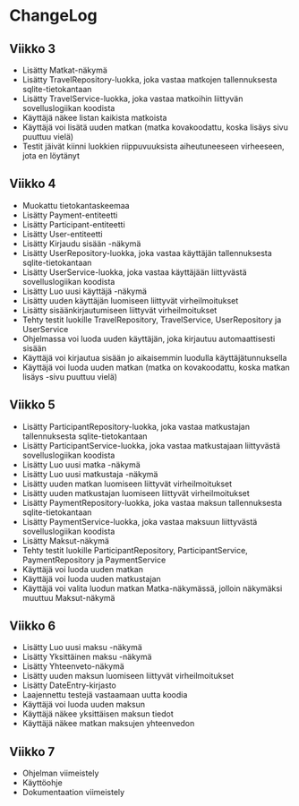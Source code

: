 # ChangeLog

## Viikko 3

- Lisätty Matkat-näkymä
- Lisätty TravelRepository-luokka, joka vastaa matkojen tallennuksesta sqlite-tietokantaan
- Lisätty TravelService-luokka, joka vastaa matkoihin liittyvän sovelluslogiikan koodista
- Käyttäjä näkee listan kaikista matkoista
- Käyttäjä voi lisätä uuden matkan (matka kovakoodattu, koska lisäys sivu puuttuu vielä)
- Testit jäivät kiinni luokkien riippuvuuksista aiheutuneeseen virheeseen, jota en löytänyt

## Viikko 4

- Muokattu tietokantaskeemaa
- Lisätty Payment-entiteetti
- Lisätty Participant-entiteetti
- Lisätty User-entiteetti
- Lisätty Kirjaudu sisään -näkymä
- Lisätty UserRepository-luokka, joka vastaa käyttäjän tallennuksesta sqlite-tietokantaan
- Lisätty UserService-luokka, joka vastaa käyttäjään liittyvästä sovelluslogiikan koodista
- Lisätty Luo uusi käyttäjä -näkymä
- Lisätty uuden käyttäjän luomiseen liittyvät virheilmoitukset
- Lisätty sisäänkirjautumiseen liittyvät virheilmoitukset
- Tehty testit luokille TravelRepository, TravelService, UserRepository ja UserService
- Ohjelmassa voi luoda uuden käyttäjän, joka kirjautuu automaattisesti sisään
- Käyttäjä voi kirjautua sisään jo aikaisemmin luodulla käyttäjätunnuksella
- Käyttäjä voi luoda uuden matkan (matka on kovakoodattu, koska matkan lisäys -sivu puuttuu vielä)

## Viikko 5

- Lisätty ParticipantRepository-luokka, joka vastaa matkustajan tallennuksesta sqlite-tietokantaan
- Lisätty ParticipantService-luokka, joka vastaa matkustajaan liittyvästä sovelluslogiikan koodista
- Lisätty Luo uusi matka -näkymä
- Lisätty Luo uusi matkustaja -näkymä
- Lisätty uuden matkan luomiseen liittyvät virheilmoitukset
- Lisätty uuden matkustajan luomiseen liittyvät virheilmoitukset
- Lisätty PaymentRepository-luokka, joka vastaa maksun tallennuksesta sqlite-tietokantaan
- Lisätty PaymentService-luokka, joka vastaa maksuun liittyvästä sovelluslogiikan koodista
- Lisätty Maksut-näkymä
- Tehty testit luokille ParticipantRepository, ParticipantService, PaymentRepository ja PaymentService
- Käyttäjä voi luoda uuden matkan
- Käyttäjä voi luoda uuden matkustajan
- Käyttäjä voi valita luodun matkan Matka-näkymässä, jolloin näkymäksi muuttuu Maksut-näkymä

## Viikko 6

- Lisätty Luo uusi maksu -näkymä
- Lisätty Yksittäinen maksu -näkymä
- Lisätty Yhteenveto-näkymä
- Lisätty uuden maksun luomiseen liittyvät virheilmoitukset
- Lisätty DateEntry-kirjasto
- Laajennettu testejä vastaamaan uutta koodia
- Käyttäjä voi luoda uuden maksun
- Käyttäjä näkee yksittäisen maksun tiedot
- Käyttäjä näkee matkan maksujen yhteenvedon

## Viikko 7

- Ohjelman viimeistely
- Käyttöohje
- Dokumentaation viimeistely
